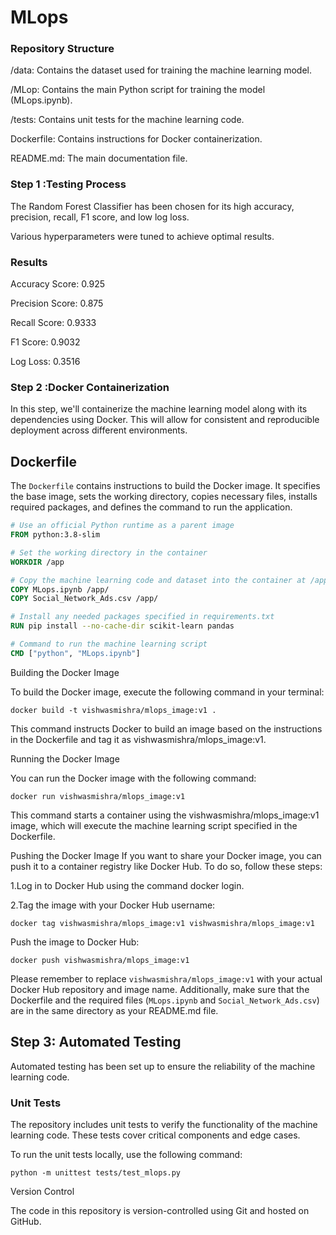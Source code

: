 # MLops


### Repository Structure

/data: Contains the dataset used for training the machine learning model.

/MLop: Contains the main Python script for training the model (MLops.ipynb).

/tests: Contains unit tests for the machine learning code.

Dockerfile: Contains instructions for Docker containerization.

README.md: The main documentation file.


### Step 1 :Testing Process

The Random Forest Classifier has been chosen for its high accuracy, precision, recall, F1 score, and low log loss.

Various hyperparameters were tuned to achieve optimal results.

### Results

Accuracy Score: 0.925

Precision Score: 0.875

Recall Score: 0.9333

F1 Score: 0.9032

Log Loss: 0.3516



### Step 2 :Docker Containerization

In this step, we'll containerize the machine learning model along with its dependencies using Docker. This will allow for consistent and reproducible deployment across different environments.

## Dockerfile

The `Dockerfile` contains instructions to build the Docker image. It specifies the base image, sets the working directory, copies necessary files, installs required packages, and defines the command to run the application.

```Dockerfile
# Use an official Python runtime as a parent image
FROM python:3.8-slim

# Set the working directory in the container
WORKDIR /app

# Copy the machine learning code and dataset into the container at /app
COPY MLops.ipynb /app/
COPY Social_Network_Ads.csv /app/

# Install any needed packages specified in requirements.txt
RUN pip install --no-cache-dir scikit-learn pandas

# Command to run the machine learning script
CMD ["python", "MLops.ipynb"]
```
Building the Docker Image

To build the Docker image, execute the following command in your terminal:


```
docker build -t vishwasmishra/mlops_image:v1 .
```
This command instructs Docker to build an image based on the instructions in the Dockerfile and tag it as vishwasmishra/mlops_image:v1.

Running the Docker Image

You can run the Docker image with the following command:

```
docker run vishwasmishra/mlops_image:v1
```
This command starts a container using the vishwasmishra/mlops_image:v1 image, which will execute the machine learning script specified in the Dockerfile.

Pushing the Docker Image
If you want to share your Docker image, you can push it to a container registry like Docker Hub. To do so, follow these steps:

1.Log in to Docker Hub using the command docker login.

2.Tag the image with your Docker Hub username:

```
docker tag vishwasmishra/mlops_image:v1 vishwasmishra/mlops_image:v1
```

Push the image to Docker Hub:
```
docker push vishwasmishra/mlops_image:v1
```

Please remember to replace `vishwasmishra/mlops_image:v1` with your actual Docker Hub repository and image name. Additionally, make sure that the Dockerfile and the required files (`MLops.ipynb` and `Social_Network_Ads.csv`) are in the same directory as your README.md file.


## Step 3: Automated Testing

Automated testing has been set up to ensure the reliability of the machine learning code.

### Unit Tests

The repository includes unit tests to verify the functionality of the machine learning code. These tests cover critical components and edge cases.

To run the unit tests locally, use the following command:

```
python -m unittest tests/test_mlops.py
```

Version Control

The code in this repository is version-controlled using Git and hosted on GitHub.


